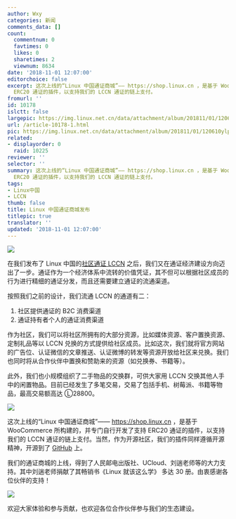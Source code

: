 ```yaml
---
author: Wxy
categories: 新闻
comments_data: []
count:
  commentnum: 0
  favtimes: 0
  likes: 0
  sharetimes: 2
  viewnum: 8634
date: '2018-11-01 12:07:00'
editorchoice: false
excerpt: 这次上线的“Linux 中国通证商城”—— https://shop.linux.cn ，是基于 WooCommerce 所构建的，并专门自行开发了支持
  ERC20 通证的插件，以支持我们的 LCCN 通证的链上支付。
fromurl: ''
id: 10178
islctt: false
largepic: https://img.linux.net.cn/data/attachment/album/201811/01/120610ylpd9pklyiqz1gll.jpg
url: /article-10178-1.html
pic: https://img.linux.net.cn/data/attachment/album/201811/01/120610ylpd9pklyiqz1gll.jpg.thumb.jpg
related:
- displayorder: 0
  raid: 10225
reviewer: ''
selector: ''
summary: 这次上线的“Linux 中国通证商城”—— https://shop.linux.cn ，是基于 WooCommerce 所构建的，并专门自行开发了支持
  ERC20 通证的插件，以支持我们的 LCCN 通证的链上支付。
tags:
- Linux中国
- LCCN
thumb: false
title: Linux 中国通证商城发布
titlepic: true
translator: ''
updated: '2018-11-01 12:07:00'
---
```


![](/data/attachment/album/201811/01/120610ylpd9pklyiqz1gll.jpg)


在我们发布了 Linux 中国的[社区通证 LCCN](/article-9886-1.html) 之后，我们又在通证经济建设方向迈出了一步。通证作为一个经济体系中流转的价值凭证，其不但可以根据社区成员的行为进行精细的通证分发，而且还需要建立通证的流通渠道。


按照我们之前的设计，我们流通 LCCN 的通道有二：


1. 社区提供通证的 B2C 消费渠道
2. 通证持有者个人的通证消费渠道


作为社区，我们可以将社区所拥有的大部分资源，比如媒体资源、客户置换资源、定制礼品等以 LCCN 兑换的方式提供给社区成员。比如这次，我们就将官方网站的广告位、认证微信的文章推送、认证微博的转发等资源开放给社区来兑换。我们也同时将从合作伙伴中置换和赞助来的资源（如兑换券、书籍等）。


此外，我们也小规模组织了二手物品的交换群，可供大家用 LCCN 交换其他人手中的闲置物品。目前已经发生了多笔交易，交易了包括手机、树莓派、书籍等物品，最高交易额高达 Ⓛ28800。


![](/data/attachment/album/201811/01/115719nkaaaavjla9rkci0.jpg)


这次上线的“Linux 中国通证商城”—— <https://shop.linux.cn> ，是基于 WooCommerce 所构建的，并专门自行开发了支持 ERC20 通证的插件，以支持我们的 LCCN 通证的链上支付。当然，作为开源社区，我们的插件同样遵循开源精神，开源到了 [GitHub](https://github.com/inKerk/woocommerce-erc20-payment-gateway) 上。


我们的通证商城的上线，得到了人民邮电出版社、UCloud、刘遄老师等的大力支持。其中刘遄老师捐献了其畅销书《Linux 就该这么学》 多达 30 册。由衷感谢各位伙伴的支持！


![](/data/attachment/album/201811/01/115319n8ctb4rfelswwbhd.jpg)


欢迎大家体验和参与贡献，也欢迎各位合作伙伴参与我们的生态建设。